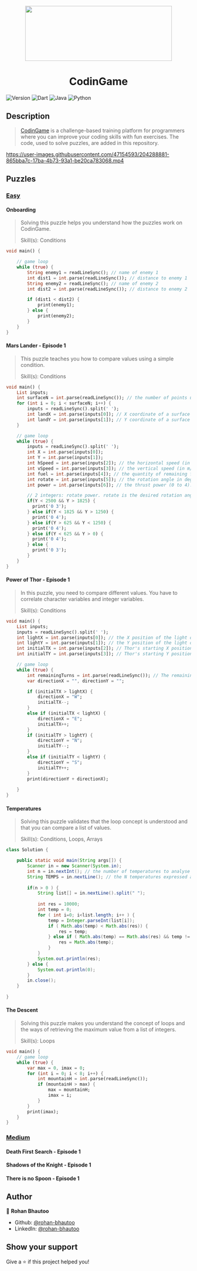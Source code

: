 <p align="center">
  <img width="400" height="150" src="https://cdn.worldvectorlogo.com/logos/codingame-1.svg">
</p>
<h1 align="center">CodinGame</h1>
<p>
  <img alt="Version" src="https://img.shields.io/badge/version-1.0.0-brightgreen.svg" />
  <img alt="Dart" src="https://img.shields.io/badge/Dart-027DFD?logo=dart&logoColor=white" />
  <img alt="Java" src="https://img.shields.io/badge/Java-ED8B00?logo=java&logoColor=white" />
  <img alt="Python" src="https://img.shields.io/badge/Python-3776AB?logo=python&logoColor=white" />
</p>

## Description
> <a href="https://www.codingame.com">CodinGame</a> is a challenge-based training platform for programmers where you can improve your coding skills with fun exercises. The code, used to solve puzzles, are added in this repository.

https://user-images.githubusercontent.com/47154593/204288881-865bba7c-17ba-4b73-93a1-be20ca783068.mp4

## Puzzles

### [Easy](https://github.com/rohan-bhautoo/Codingame/tree/main/Easy)

#### Onboarding
> Solving this puzzle helps you understand how the puzzles work on CodinGame.
> 
> Skill(s): Conditions

```dart
void main() {

    // game loop
    while (true) {
        String enemy1 = readLineSync(); // name of enemy 1
        int dist1 = int.parse(readLineSync()); // distance to enemy 1
        String enemy2 = readLineSync(); // name of enemy 2
        int dist2 = int.parse(readLineSync()); // distance to enemy 2

        if (dist1 < dist2) {
            print(enemy1);
        } else {
            print(enemy2);
        }
    }
}
```


#### Mars Lander - Episode 1
> This puzzle teaches you how to compare values using a simple condition.
> 
> Skill(s): Conditions

```dart
void main() {
    List inputs;
    int surfaceN = int.parse(readLineSync()); // the number of points used to draw the surface of Mars.
    for (int i = 0; i < surfaceN; i++) {
        inputs = readLineSync().split(' ');
        int landX = int.parse(inputs[0]); // X coordinate of a surface point. (0 to 6999)
        int landY = int.parse(inputs[1]); // Y coordinate of a surface point. By linking all the points together in a sequential fashion, you form the surface of Mars.
    }

    // game loop
    while (true) {
        inputs = readLineSync().split(' ');
        int X = int.parse(inputs[0]);
        int Y = int.parse(inputs[1]);
        int hSpeed = int.parse(inputs[2]); // the horizontal speed (in m/s), can be negative.
        int vSpeed = int.parse(inputs[3]); // the vertical speed (in m/s), can be negative.
        int fuel = int.parse(inputs[4]); // the quantity of remaining fuel in liters.
        int rotate = int.parse(inputs[5]); // the rotation angle in degrees (-90 to 90).
        int power = int.parse(inputs[6]); // the thrust power (0 to 4).

        // 2 integers: rotate power. rotate is the desired rotation angle (should be 0 for level 1), power is the desired thrust power (0 to 4).
        if(Y < 2500 && Y > 1825) {
          print('0 3');
        } else if(Y < 1825 && Y > 1250) {
          print('0 4');
        } else if(Y > 625 && Y < 1250) {
          print('0 4');
        } else if(Y < 625 && Y > 0) {
          print('0 4');
        } else {
          print('0 3');
        }
    }
}
```

#### Power of Thor - Episode 1
> In this puzzle, you need to compare different values. You have to correlate character variables and integer variables.
> 
> Skill(s): Conditions

```dart
void main() {
    List inputs;
    inputs = readLineSync().split(' ');
    int lightX = int.parse(inputs[0]); // the X position of the light of power
    int lightY = int.parse(inputs[1]); // the Y position of the light of power
    int initialTX = int.parse(inputs[2]); // Thor's starting X position
    int initialTY = int.parse(inputs[3]); // Thor's starting Y position

    // game loop
    while (true) {
        int remainingTurns = int.parse(readLineSync()); // The remaining amount of turns Thor can move. Do not remove this line.
        var directionX = "", directionY = "";

        if (initialTX > lightX) {
            directionX = "W";
            initialTX--;
        }
        else if (initialTX < lightX) {
            directionX = "E";
            initialTX++;
        }
        if (initialTY > lightY) {
            directionY = "N";
            initialTY--;
        }
        else if (initialTY < lightY) {
            directionY = "S";
            initialTY++;
        }
        print(directionY + directionX);
        
    }
}
```

#### Temperatures
> Solving this puzzle validates that the loop concept is understood and that you can compare a list of values.
> 
> Skill(s): Conditions, Loops, Arrays

```java
class Solution {

    public static void main(String args[]) {
        Scanner in = new Scanner(System.in);
        int n = in.nextInt(); // the number of temperatures to analyse
        String TEMPS = in.nextLine(); // the N temperatures expressed as integers ranging from -273 to 5526
        
        if(n > 0 ) {
            String list[] = in.nextLine().split(" ");
       
            int res = 10000;
            int temp = 0;
            for ( int i=0; i<list.length; i++ ) {
                temp = Integer.parseInt(list[i]);
                if ( Math.abs(temp) < Math.abs(res)) {
                    res = temp;
                } else if ( Math.abs(temp) == Math.abs(res) && temp != res){
                    res = Math.abs(temp);
                }
            }
            System.out.println(res);
        } else {
            System.out.println(0);
        }  
        in.close();
    }
    
}
```

#### The Descent
> Solving this puzzle makes you understand the concept of loops and the ways of retrieving the maximum value from a list of integers.
> 
> Skill(s): Loops

```dart
void main() {
    // game loop
    while (true) {
        var max = 0, imax = 0;
        for (int i = 0; i < 8; i++) {
            int mountainH = int.parse(readLineSync());
            if (mountainH > max) {
                max = mountainH;
                imax = i;
            }
        }
        print(imax);
    }
}
```

### [Medium](https://github.com/rohan-bhautoo/Codingame/tree/main/Medium)

#### Death First Search - Episode 1
>

#### Shadows of the Knight - Episode 1
>

#### There is no Spoon - Episode 1
>

## Author

👤 **Rohan Bhautoo**

* Github: [@rohan-bhautoo](https://github.com/rohan-bhautoo)
* LinkedIn: [@rohan-bhautoo](https://linkedin.com/in/rohan-bhautoo)

## Show your support

Give a ⭐️ if this project helped you!

